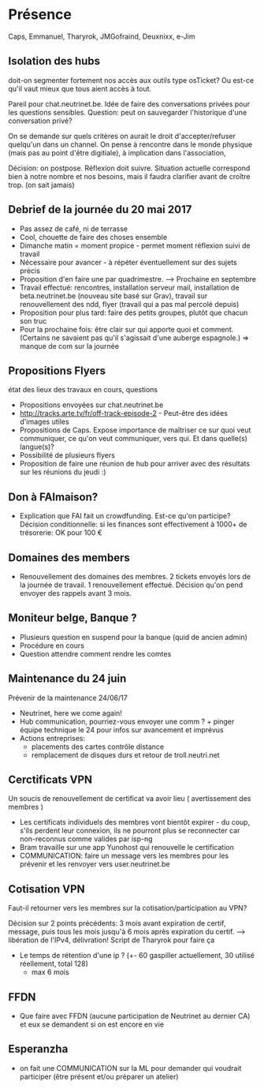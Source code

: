 <!-- TITLE: 06/15 (Membres) -->
<!-- SUBTITLE: Réunion des membres -->


# Présence
Caps, Emmanuel, Tharyrok, JMGofraind, Deuxnixx, e-Jim

## Isolation des hubs

doit-on segmenter fortement nos accès aux outils type osTicket? Ou est-ce qu'il vaut mieux que tous aient accès à tout. 

Pareil pour chat.neutrinet.be. Idée de faire des conversations privées pour les questions sensibles.  Question: peut on sauvegarder l'historique d'une conversation privé?

On se demande sur quels critères on aurait le droit d'accepter/refuser quelqu'un dans un channel. On pense à rencontre dans le monde physique (mais pas au point d'être digitiale), à implication dans l'association,

Décision: on postpose. Réflexion doit suivre. Situation actuelle correspond bien à notre nombre et nos besoins, mais il faudra clarifier avant de croître trop. (on sait jamais) 


## Debrief de la journée du 20 mai 2017

- Pas assez de café, ni de terrasse
- Cool, chouette de faire des choses ensemble
- Dimanche matin = moment propice - permet moment réflexion suivi de travail
- Nécessaire pour avancer - à répéter éventuellement sur des sujets précis
- Proposition d'en faire une par quadrimestre. --> Prochaine en septembre
- Travail effectué: rencontres, installation serveur mail, installation de beta.neutrinet.be (nouveau site basé sur Grav), travail sur renouvellement des ndd, flyer (travail qui a pas mal percolé depuis)
- Proposition pour plus tard: faire des petits groupes, plutôt que chacun son truc
- Pour la prochaine fois: être clair sur qui apporte quoi et comment. (Certains ne savaient pas qu'il s'agissait d'une auberge espagnole.) => manque de com sur la journée


## Propositions Flyers
état des lieux des travaux en cours, questions

- Propositions envoyées sur chat.neutrinet.be
- http://tracks.arte.tv/fr/off-track-episode-2 - Peut-être des idées d'images utiles
- Propositions de Caps. Expose importance de maîtriser ce sur quoi veut communiquer, ce qu'on veut communiquer, vers qui. Et dans quelle(s) langue(s)? 
- Possibilité de plusieurs flyers
- Proposition de faire une réunion de hub pour arriver avec des résultats sur les réunions du jeudi :)


## Don à FAImaison? 

- Explication que FAI fait un crowdfunding. Est-ce qu'on participe? Décision conditionnelle: si les finances sont effectivement à 1000+ de trésorerie: OK pour 100 €


## Domaines des members

- Renouvellement des domaines des membres. 2 tickets envoyés lors de la journée de travail. 1 renouvellement effectué. Décision qu'on pend envoyer des rappels avant 3 mois.

## Moniteur belge, Banque ?

- Plusieurs question en suspend pour la banque (quid de ancien admin)
- Procédure en cours
- Question attendre comment rendre les comtes


## Maintenance du 24 juin

Prévenir de la maintenance 24/06/17
- Neutrinet, here we come again!
- Hub communication, pourriez-vous envoyer une comm ? + pinger équipe technique le 24 pour infos sur avancement et imprévus
- Actions entreprises: 
	+ placements des cartes contrôle distance
	+ remplacement de disques durs et retour de troll.neutri.net 

## Cerctificats VPN

Un soucis de renouvellement de certificat va avoir lieu ( avertissement des membres )

- Les certificats individuels des membres vont bientôt expirer - du coup, s'ils perdent leur connexion, ils ne pourront plus se reconnecter car non-reconnus comme valides par isp-ng
- Bram travaille sur une app Yunohost qui renouvelle le certification
- COMMUNICATION: faire un message vers les membres pour les prévenir et les renvoyer vers user.neutrinet.be

## Cotisation VPN

Faut-il retourner vers les membres sur la cotisation/participation au VPN? 

Décision sur 2 points précédents: 3 mois avant expiration de certif, message, puis tous les mois jusqu'à 6 mois après expiration du certif. --> libération de l'IPv4, délivration! 
Script de Tharyrok pour faire ça

- Le temps de rétention d'une ip ? (+- 60 gaspiller actuellement, 30 utilisé réellement, total 128)
	- max 6 mois

## FFDN

- Que faire avec FFDN (aucune participation de Neutrinet au dernier CA) et eux se demandent si on est encore en vie

## Esperanzha

- on fait une COMMUNICATION sur la ML pour demander qui voudrait participer (être présent et/ou préparer un atelier)